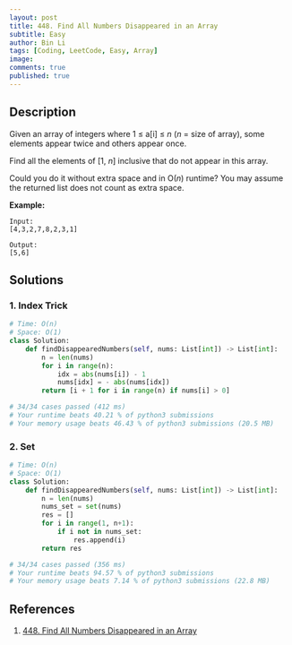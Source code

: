 ```yaml
---
layout: post
title: 448. Find All Numbers Disappeared in an Array
subtitle: Easy
author: Bin Li
tags: [Coding, LeetCode, Easy, Array]
image: 
comments: true
published: true
---
```


## Description

Given an array of integers where 1 ≤ a[i] ≤ *n* (*n* = size of array), some elements appear twice and others appear once.

Find all the elements of [1, *n*] inclusive that do not appear in this array.

Could you do it without extra space and in O(*n*) runtime? You may assume the returned list does not count as extra space.

**Example:**

```
Input:
[4,3,2,7,8,2,3,1]

Output:
[5,6]
```


## Solutions
### 1. Index Trick

```python
# Time: O(n)
# Space: O(1)
class Solution:
    def findDisappearedNumbers(self, nums: List[int]) -> List[int]:
        n = len(nums)
        for i in range(n):
            idx = abs(nums[i]) - 1
            nums[idx] = - abs(nums[idx])
        return [i + 1 for i in range(n) if nums[i] > 0]

# 34/34 cases passed (412 ms)
# Your runtime beats 40.21 % of python3 submissions
# Your memory usage beats 46.43 % of python3 submissions (20.5 MB)
```

### 2. Set

```python
# Time: O(n)
# Space: O(1)
class Solution:
    def findDisappearedNumbers(self, nums: List[int]) -> List[int]:
        n = len(nums)
        nums_set = set(nums)
        res = []
        for i in range(1, n+1):
            if i not in nums_set:
                res.append(i)
        return res

# 34/34 cases passed (356 ms)
# Your runtime beats 94.57 % of python3 submissions
# Your memory usage beats 7.14 % of python3 submissions (22.8 MB)
```

## References
1. [448. Find All Numbers Disappeared in an Array](https://leetcode.com/problems/find-all-numbers-disappeared-in-an-array/description/)